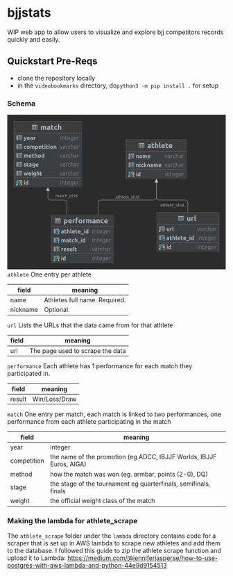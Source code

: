 # bjjstats
WIP web app to allow users to visualize and explore bjj competitors records quickly and easily.

## Quickstart Pre-Reqs

 - clone the repository locally
 - in the `videobookmarks` directory, 
do`python3 -m pip install .` for setup

### Schema
![Alt text](img/schema.png)
`athlete` One entry per athlete

| field    | meaning                       |
|----------|-------------------------------|
| name     | Athletes full name. Required. |
| nickname | Optional.           |

`url` Lists the URLs that the data came from for that athlete

| field    | meaning                          |
|----------|----------------------------------|
| url      | The page used to scrape the data |

`performance` Each athlete has 1 performance for each match they participated in.

| field  | meaning                     |
|--------|-----------------------------|
| result | Win/Loss/Draw               |


`match` One entry per match, each match is linked to two performances, 
one performance from each athlete participating in the match

| field       | meaning                                                              |
|-------------|----------------------------------------------------------------------|
| year        | integer                                                              |
| competition | the name of the promotion (eg ADCC, IBJJF Worlds, IBJJF Euros, AIGA) |
| method      | how the match was won (eg. armbar, points (2-0), DQ)                 |
| stage       | the stage of the tournament eg quarterfinals, semifinals, finals     |
| weight      | the official weight class of the match                               |




### Making the lambda for athlete_scrape
The `athlete_scrape` folder under the `lambda` directory contains code for a scraper 
that is set up in AWS lambda to scrape new athletes and add them to the database.
I followed this guide to zip the athlete scrape function and upload it to Lambda:
https://medium.com/@jenniferjasperse/how-to-use-postgres-with-aws-lambda-and-python-44e9d9154513
